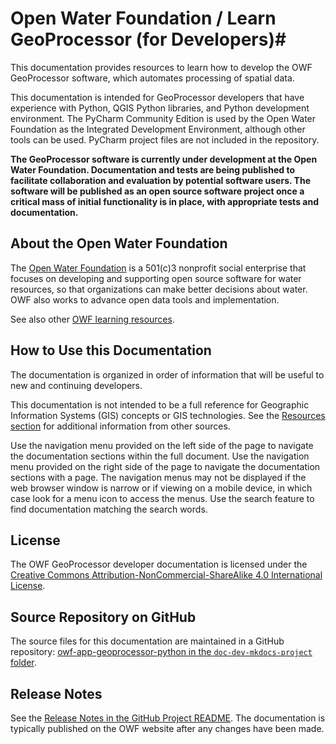 # Open Water Foundation / Learn GeoProcessor (for Developers)#

This documentation provides resources to learn how to develop the OWF GeoProcessor software,
which automates processing of spatial data.

This documentation is intended for GeoProcessor developers that have experience with Python,
QGIS Python libraries, and Python development environment.
The PyCharm Community Edition is used by the Open Water Foundation as the Integrated Development Environment,
although other tools can be used.
PyCharm project files are not included in the repository.

**The GeoProcessor software is currently under development at the Open Water Foundation.
Documentation and tests are being published to facilitate collaboration and evaluation by potential software users.
The software will be published as an open source software project once a critical mass of initial functionality is
in place, with appropriate tests and documentation.**

## About the Open Water Foundation ##

The [Open Water Foundation](http://openwaterfoundation.org) is a 501(c)3 nonprofit social enterprise that focuses
on developing and supporting open source software for water resources, so that organizations can make better decisions about water.
OWF also works to advance open data tools and implementation.

See also other [OWF learning resources](http://learn.openwaterfoundation.org).

## How to Use this Documentation ##

The documentation is organized in order of information that will be useful to new and continuing developers.

This documentation is not intended to be a full reference for Geographic Information Systems (GIS) concepts or GIS technologies.
See the [Resources section](resources) for additional information from other sources.

Use the navigation menu provided on the left side of the page to navigate the documentation sections within the full document.
Use the navigation menu provided on the right side of the page to navigate the documentation sections with a page.
The navigation menus may not be displayed if the web browser window is narrow or if viewing on a mobile device,
in which case look for a menu icon to access the menus.
Use the search feature to find documentation matching the search words.

## License ##

The OWF GeoProcessor developer documentation is licensed under the
[Creative Commons Attribution-NonCommercial-ShareAlike 4.0 International License](https://creativecommons.org/licenses/by-nc-sa/4.0).

## Source Repository on GitHub ##

The source files for this documentation are maintained in a GitHub repository:
[owf-app-geoprocessor-python in the `doc-dev-mkdocs-project` folder](https://github.com/OpenWaterFoundation/owf-app-geoprocessor-python/tree/master/doc-dev-mkdocs-project/).

## Release Notes ##

See the [Release Notes in the GitHub Project README](https://github.com/OpenWaterFoundation/owf-app-geoprocessor-python/tree/master/doc-dev-mkdocs-project/README.md#release-notes).
The documentation is typically published on the OWF website after any changes have been made.
